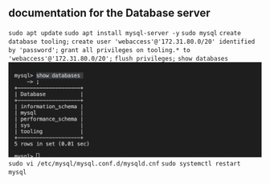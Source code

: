 ## documentation for the Database server

`sudo apt update`
`sudo apt install mysql-server -y`
`sudo mysql`
`create database tooling;`
`create user 'webaccess'@'172.31.80.0/20' identified by 'password';`
`grant all privileges on tooling.* to 'webaccess'@'172.31.80.0/20';`
`flush privileges;`
`show databases`
![list of databases](./images/bd.png)
`sudo vi /etc/mysql/mysql.conf.d/mysqld.cnf`
`sudo systemctl restart mysql`
